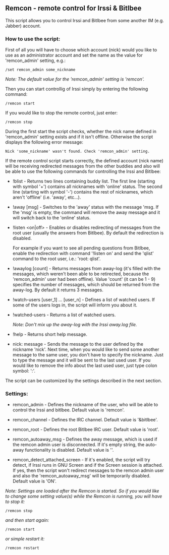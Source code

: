 ## Remcon - remote control for Irssi & Bitlbee

This script allows you to control Irssi and Bitlbee from some another IM (e.g.
Jabber) account.

### How to use the script:

First of all you will have to choose which account (nick) would you like to use
as an administrator account and set the name as the value for 'remcon_admin'
setting, e.g.:

    /set remcon_admin some_nickname

*Note: The default value for the 'remcon_admin' setting is 'remcon'.*

Then you can start controllig of Irssi simply by entering the following
command:

    /remcon start

If you would like to stop the remote control, just enter:

    /remcon stop

During the first start the script checks, whether the nick name defined in
'remcon_admin' setting exists and if it isn't offline. Otherwise the script
displays the following error message:

    Nick 'some_nickname' wasn't found. Check 'remcon_admin' setting.

If the remote control script starts correctly, the defined account (nick name)
will be receiving redirected messages from the other buddies and also will be
able to use the following commands for controlling the Irssi and Bitlbee:

 - !blist - Returns two lines containing buddy list. The first line (starting
   with symbol '+') contains all nicknames with 'online' status. The second
   line (starting with symbol '-') contains the rest of nicknames, which aren't
   'offline' (i.e. 'away', etc...).

 - !away [msg] - Switches to the 'away' status with the message 'msg. If the
   'msg' is empty, the command will remove the away message and it will switch
   back to the 'online' status.

 - !listen <on|off> - Enables or disables redirecting of messages from the
   root user (usually the answers from Bitlbee). By default the redirection is
   disabled.

   For example if you want to see all pending questions from Bitlbee, enable
   the redirection with command '!listen on' and send the 'qlist' command to
   the root user, i.e.: 'root: qlist'.

 - !awaylog [count] - Returns messages from away-log (it's filled with the
   messages, which weren't been able to be retirected, because the
   'remcon_admin' user had been offline). Value 'count' (it can be 1 - 9)
   specifies the number of messages, which should be returned from the
   away-log. By default it returns 3 messages.

 - !watch-users [user_1] ... [user_n] - Defines a list of watched users. If
   some of the users logs in, the script will inform you about it.

 - !watched-users - Returns a list of watched users.

   *Note: Don't mix up the away-log with the Irssi away.log file.*

 - !help - Returns short help message.

 - nick: message - Sends the message to the user defined by the nickname
   'nick'. Next time, when you would like to send some another message to the
   same user, you don't have to specify the nickname. Just to type the message
   and it will be sent to the last used user. If you would like to remove the
   info about the last used user, just type colon symbol: ':'.

The script can be customized by the settings described in the next section.

### Settings:

 - remcon_admin - Defines the nickname of the user, who will be able to control
   the Irssi and bitlbee. Default value is 'remcon'.

 - remcon_channel - Defines the IRC channel. Default value is '&bitlbee'.

 - remcon_root - Defines the root Bitlbee IRC user. Default value is 'root'.

 - remcon_autoaway_msg - Defines the away message, which is used if the remcon
   admin user is disconnected. If it's empty string, the auto-away
   functionality is disabled. Default value is ''.

 - remcon_detect_attached_screen - If it's enabled, the script will try detect,
   if Irssi runs in GNU Screen and if the Screen session is attached. If yes,
   then the script won't redirect messages to the remcon admin user and also
   the 'remcon_autoaway_msg' will be temporarily disabled. Default value is
   'ON'.

*Note: Settings are loaded after the Remcon is started. So if you would like to
change some setting value(s) while the Remcon is running, you will have to stop
it:*

    /remcon stop

*and then start again:*

    /remcon start

*or simple restart it:*

    /remcon restart

